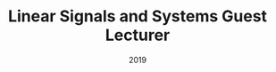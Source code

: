 ---
title: "Linear Signals and Systems Guest Lecturer"
collection: teaching
type: "Undergraduate course"
permalink: /teaching/2019-lss
venue: "Johns Hopkins University, Biomedical Engineering"
date: 2019
location: "Baltimore, MD"
---